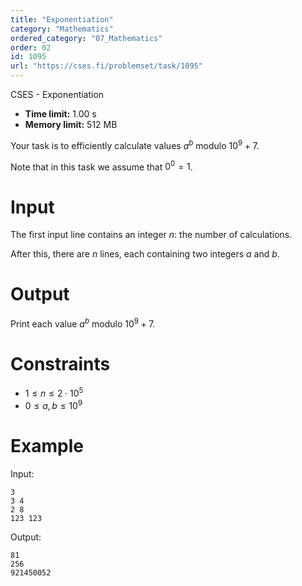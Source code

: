 ```yaml
---
title: "Exponentiation"
category: "Mathematics"
ordered_category: "07_Mathematics"
order: 02
id: 1095
url: "https://cses.fi/problemset/task/1095"
---
```


CSES - Exponentiation

  * **Time limit:** 1.00 s
  * **Memory limit:** 512 MB

Your task is to efficiently calculate values $a^b$ modulo $10^9+7$.

Note that in this task we assume that $0^0=1$.

# Input

The first input line contains an integer $n$: the number of calculations.

After this, there are $n$ lines, each containing two integers $a$ and $b$.

# Output

Print each value $a^b$ modulo $10^9+7$.

# Constraints

  * $1 \le n \le 2 \cdot 10^5$
  * $0 \le a,b \le 10^9$

# Example

Input:

    
    
    3
    3 4
    2 8
    123 123
    

Output:

    
    
    81
    256
    921450052
    

